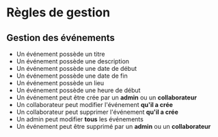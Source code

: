 # Règles de gestion

## Gestion des événements
- Un événement possède un titre
- Un événement possède une description
- Un événement possède une date de début
- Un événement possède une date de fin
- Un événement possède un lieu
- Un événement possède une heure de début
- Un événement peut être crée par un **admin** ou un **collaborateur**
- Un collaborateur peut modifier l'événement **qu'il a crée**
- Un collaborateur peut supprimer l'événement **qu'il a crée**
- Un admin peut modifier **tous** les événements
- Un événement peut être supprimé par un **admin** ou un **collaborateur**
